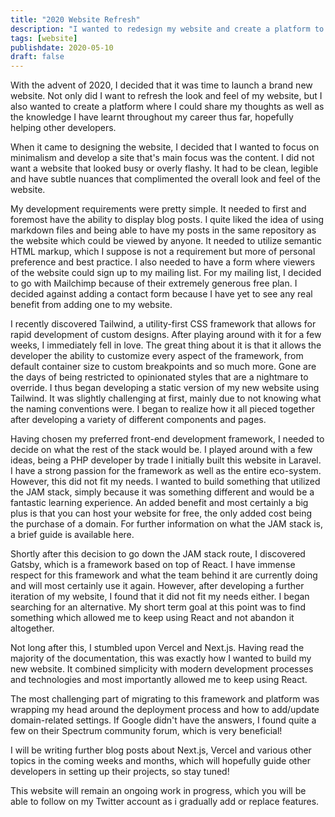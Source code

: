 ```yaml
---
title: "2020 Website Refresh"
description: "I wanted to redesign my website and create a platform to share the knowledge I learn throughout my career."
tags: [website]
publishdate: 2020-05-10
draft: false
---
```


With the advent of 2020, I decided that it was time to launch a brand new website. Not only did I want to refresh the look and feel of my website, but I also wanted to create a platform where I could share my thoughts as well as the knowledge I have learnt throughout my career thus far, hopefully helping other developers.

When it came to designing the website, I decided that I wanted to focus on minimalism and develop a site that's main focus was the content. I did not want a website that looked busy or overly flashy. It had to be clean, legible and have subtle nuances that complimented the overall look and feel of the website.

My development requirements were pretty simple. It needed to first and foremost have the ability to display blog posts. I quite liked the idea of using markdown files and being able to have my posts in the same repository as the website which could be viewed by anyone. It needed to utilize semantic HTML markup, which I suppose is not a requirement but more of personal preference and best practice. I also needed to have a form where viewers of the website could sign up to my mailing list. For my mailing list, I decided to go with Mailchimp because of their extremely generous free plan. I decided against adding a contact form because I have yet to see any real benefit from adding one to my website.

I recently discovered Tailwind, a utility-first CSS framework that allows for rapid development of custom designs. After playing around with it for a few weeks, I immediately fell in love. The great thing about it is that it allows the developer the ability to customize every aspect of the framework, from default container size to custom breakpoints and so much more. Gone are the days of being restricted to opinionated styles that are a nightmare to override. I thus began developing a static version of my new website using Tailwind. It was slightly challenging at first, mainly due to not knowing what the naming conventions were. I began to realize how it all pieced together after developing a variety of different components and pages.

Having chosen my preferred front-end development framework, I needed to decide on what the rest of the stack would be. I played around with a few ideas, being a PHP developer by trade I initially built this website in Laravel. I have a strong passion for the framework as well as the entire eco-system. However, this did not fit my needs. I wanted to build something that utilized the JAM stack, simply because it was something different and would be a fantastic learning experience. An added benefit and most certainly a big plus is that you can host your website for free, the only added cost being the purchase of a domain. For further information on what the JAM stack is, a brief guide is available here.

Shortly after this decision to go down the JAM stack route, I discovered Gatsby, which is a framework based on top of React. I have immense respect for this framework and what the team behind it are currently doing and will most certainly use it again. However, after developing a further iteration of my website, I found that it did not fit my needs either. I began searching for an alternative. My short term goal at this point was to find something which allowed me to keep using React and not abandon it altogether.

Not long after this, I stumbled upon Vercel and Next.js. Having read the majority of the documentation, this was exactly how I wanted to build my new website. It combined simplicity with modern development processes and technologies and most importantly allowed me to keep using React.

The most challenging part of migrating to this framework and platform was wrapping my head around the deployment process and how to add/update domain-related settings. If Google didn't have the answers, I found quite a few on their Spectrum community forum, which is very beneficial!

I will be writing further blog posts about Next.js, Vercel and various other topics in the coming weeks and months, which will hopefully guide other developers in setting up their projects, so stay tuned!

This website will remain an ongoing work in progress, which you will be able to follow on my Twitter account as i gradually add or replace features.

